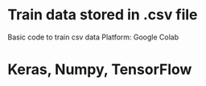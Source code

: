# Train data stored in .csv file
Basic code to train csv data
Platform: Google Colab
# Keras, Numpy, TensorFlow
